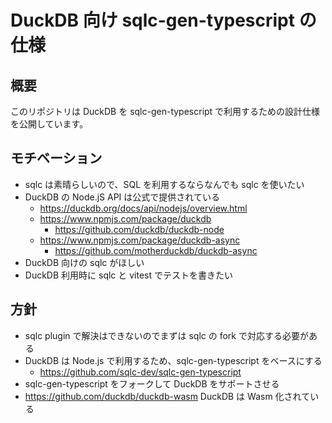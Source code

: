 # DuckDB 向け sqlc-gen-typescript の仕様

## 概要

このリポジトリは DuckDB を sqlc-gen-typescript で利用するための設計仕様を公開しています。

## モチベーション

- sqlc は素晴らしいので、SQL を利用するならなんでも sqlc を使いたい
- DuckDB の Node.jS API は公式で提供されている
  - https://duckdb.org/docs/api/nodejs/overview.html
  - https://www.npmjs.com/package/duckdb
    - https://github.com/duckdb/duckdb-node
  - https://www.npmjs.com/package/duckdb-async
    - https://github.com/motherduckdb/duckdb-async
- DuckDB 向けの sqlc がほしい
- DuckDB 利用時に sqlc と vitest でテストを書きたい

## 方針

- sqlc plugin で解決はできないのでまずは sqlc の fork で対応する必要がある
- DuckDB は Node.js で利用するため、sqlc-gen-typescript をベースにする
  - https://github.com/sqlc-dev/sqlc-gen-typescript
- sqlc-gen-typescript をフォークして DuckDB をサポートさせる
- https://github.com/duckdb/duckdb-wasm DuckDB は Wasm 化されている
